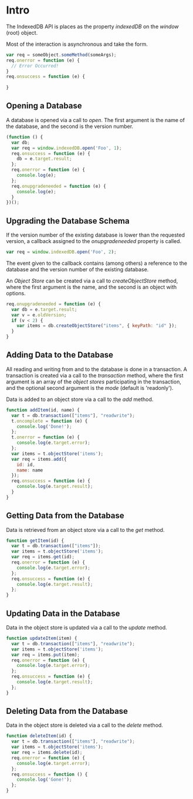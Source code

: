 # Intro

The IndexedDB API is places as the property _indexedDB_ on the _window_ (root) object.

Most of the interaction is asynchronous and take the form.

```javascript
var req = someObject.someMethod(someArgs);
req.onerror = function (e) {
  // Error Occurred!
}
req.onsuccess = function (e) {
  	
}
```

## Opening a Database

A database is opened via a call to _open_. The first argument is the name of the database, and the second is the version number.

```javascript
(function () {
  var db;
  var req = window.indexedDB.open('Foo', 1);
  req.onsuccess = function (e) {
    db = e.target.result;
  };
  req.onerror = function (e) {
    console.log(e);
  };
  req.onupgradeneeded = function (e) {
    console.log(e);
  }
})();
```

## Upgrading the Database Schema

If the version number of the existing database is lower than the requested version, a callback assigned to the _onupgradeneeded_ property is called.

```javascript
var req = window.indexedDB.open('Foo', 2);
```
The event given to the callback contains (among others) a reference to the database and the version number of the existing database.

An _Object Store_ can be created via a call to _createObjectStore_ method, where the first argument is the name, and the second is an object with options.

```javascript
req.onupgradeneeded = function (e) {
  var db = e.target.result;
  var v = e.oldVersion;
  if (v < 2) {
    var items = db.createObjectStore("items", { keyPath: "id" });
  }
}
```

## Adding Data to the Database

All reading and writing from and to the database is done in a transaction. A transaction is created via a call to the _transaction_ method, where the first argument is an array of the _object stores_ participating in the transaction, and the optional second argument is the _mode_ (default is 'readonly').

Data is added to an object store via a call to the _add_ method. 

```javascript
function addItem(id, name) {
  var t = db.transaction(["items"], "readwrite");
  t.oncomplete = function (e) {
    console.log('Done!');
  };
  t.onerror = function (e) {
    console.log(e.target.error);
  };
  var items = t.objectStore('items');
  var req = items.add({
    id: id,
    name: name
  });
  req.onsuccess = function (e) {
    console.log(e.target.result);
  }
}
```

## Getting Data from the Database

Data is retrieved from an object store via a call to the _get_ method.

```javascript
function getItem(id) {
  var t = db.transaction(["items"]);
  var items = t.objectStore('items');
  var req = items.get(id);
  req.onerror = function (e) {
    console.log(e.target.error);
  };
  req.onsuccess = function (e) {
    console.log(e.target.result);
  };
}
```

## Updating Data in the Database

Data in the object store is updated via a call to the _update_ method.


```javascript
function updateItem(item) {
  var t = db.transaction(["items"], "readwrite");
  var items = t.objectStore('items');
  var req = items.put(item);
  req.onerror = function (e) {
    console.log(e.target.error);
  };
  req.onsuccess = function (e) {
    console.log(e.target.result);
  };
}
```

## Deleting Data from the Database

Data in the object store is deleted via a call to the _delete_ method.

```javascript
function deleteItem(id) {
  var t = db.transaction(["items"], "readwrite");
  var items = t.objectStore('items');
  var req = items.delete(id);
  req.onerror = function (e) {
    console.log(e.target.error);
  };
  req.onsuccess = function () {
    console.log('Gone!');
  };
}
```

